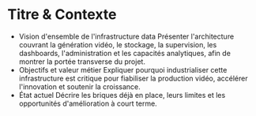 # Titre & Contexte

- Vision d'ensemble de l'infrastructure data
  Présenter l'architecture couvrant la génération vidéo, le stockage, la supervision, les dashboards, l'administration et les capacités analytiques, afin de montrer la portée transverse du projet.
- Objectifs et valeur métier
  Expliquer pourquoi industrialiser cette infrastructure est critique pour fiabiliser la production vidéo, accélérer l'innovation et soutenir la croissance.
- État actuel
  Décrire les briques déjà en place, leurs limites et les opportunités d'amélioration à court terme.
